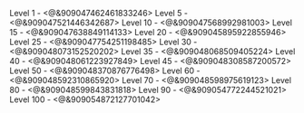 Level 1 - <@&909047462461833246>
Level 5 - <@&909047521446342687>
Level 10 - <@&909047568992981003>
Level 15 - <@&909047638849114133>
Level 20 - <@&909045895922855946>
Level 25 - <@&909047754251198485>
Level 30 - <@&909048073152520202>
Level 35 - <@&909048068509405224>
Level 40 - <@&909048061223927849>
Level 45 - <@&909048308587200572>
Level 50 - <@&909048370876776498>
Level 60 - <@&909048592310865920>
Level 70 - <@&909048598975619123>
Level 80 - <@&909048599843831818>
Level 90 - <@&909054772244521021>
Level 100 - <@&909054872127701042>
